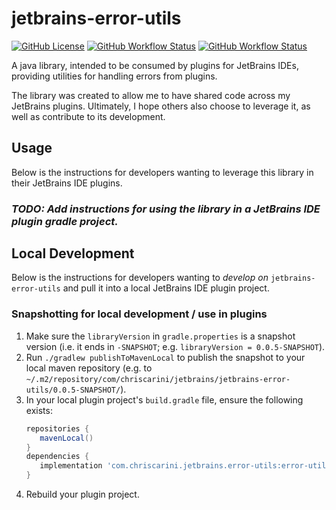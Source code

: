 # jetbrains-error-utils

[![GitHub License](https://img.shields.io/github/license/ChrisCarini/jetbrains-error-utils?style=flat-square)](https://github.com/ChrisCarini/jetbrains-error-utils/blob/master/LICENSE)
[![GitHub Workflow Status](https://img.shields.io/github/workflow/status/ChrisCarini/jetbrains-error-utils/JetBrains%20Plugin%20CI?logo=GitHub&style=flat-square)](https://github.com/ChrisCarini/jetbrains-error-utils/actions?query=workflow%3A%22JetBrains+Plugin+CI%22)
[![GitHub Workflow Status](https://img.shields.io/github/workflow/status/ChrisCarini/jetbrains-error-utils/IntelliJ%20Plugin%20Compatibility?label=IntelliJ%20Plugin%20Compatibility&logo=GitHub&style=flat-square)](https://github.com/ChrisCarini/jetbrains-error-utils/actions?query=workflow%3A%22IntelliJ+Plugin+Compatibility%22)

A java library, intended to be consumed by plugins for JetBrains IDEs, providing utilities for handling errors from
plugins.

The library was created to allow me to have shared code across my JetBrains plugins. Ultimately, I hope others also
choose to leverage it, as well as contribute to its development.

## Usage

Below is the instructions for developers wanting to leverage this library in their JetBrains IDE plugins.

### _**TODO:** Add instructions for using the library in a JetBrains IDE plugin gradle project._


## Local Development

Below is the instructions for developers wanting to *develop on* `jetbrains-error-utils` and pull it into a local JetBrains IDE plugin project.

### Snapshotting for local development / use in plugins

1. Make sure the `libraryVersion` in `gradle.properties` is a snapshot version (i.e. it ends in `-SNAPSHOT`;
   e.g. `libraryVersion = 0.0.5-SNAPSHOT`).
2. Run `./gradlew publishToMavenLocal` to publish the snapshot to your local maven repository (e.g. to `~/.m2/repository/com/chriscarini/jetbrains/jetbrains-error-utils/0.0.5-SNAPSHOT/`).
3. In your local plugin project's `build.gradle` file, ensure the following exists:
   ```groovy
   repositories {
      mavenLocal()
   }
   dependencies {
      implementation 'com.chriscarini.jetbrains.error-utils:error-utils:0.0.5-SNAPSHOT'
   }
   ```
4. Rebuild your plugin project.